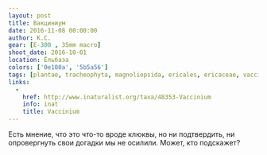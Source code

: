 ```yaml
---
layout: post
title: Вакциниум
date: 2016-11-08 00:00:00
author: К.С.
gear: [E-300 , 35mm macro]
shoot_date: 2016-10-01
location: Ёльбаза
colors: ['0e100a', '5b5a56']
tags: [plantae, tracheophyta, magnoliopsida, ericales, ericaceae, vaccinium]
links:
  -
    href: http://www.inaturalist.org/taxa/48353-Vaccinium
    info: inat
    title: Vaccinium
---
```


Есть мнение, что это что-то вроде клюквы, но ни подтвердить, ни опровергнуть свои догадки мы не осилили. Может, кто подскажет?
